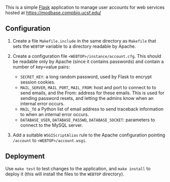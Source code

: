 This is a simple [Flask](http://flask.pocoo.org/) application to manage
user accounts for web services hosted at https://modbase.compbio.ucsf.edu/

## Configuration

1. Create a file `Makefile.include` in the same directory as `Makefile` that
   sets the `WEBTOP` variable to a directory readable by Apache.

2. Create a configuration file `<WEBTOP>/instance/account.cfg`. This should
   be readable only by Apache (since it contains passwords) and contain
   a number of key=value pairs:
   - `SECRET_KEY`: a long random password, used by Flask to encrypt
     session cookies.
   - `MAIL_SERVER`, `MAIL_PORT`, `MAIL_FROM`: host and port to
     connect to to send emails, and the From: address for these emails.
     This is used for sending password resets, and letting the admins know
     when an internal error occurs.
   - `MAIL_TO` a Python list of email address to send traceback information to
     when an internal error occurs.
   - `DATABASE_USER`, `DATABASE_PASSWD`, `DATABASE_SOCKET`: parameters to
     connect to the MySQL server.

3. Add a suitable `WSGIScriptAlias` rule to the Apache configuration pointing
   `/account` to `<WEBTOP>/account.wsgi`.

## Deployment

Use `make test` to test changes to the application, and `make install` to
deploy it (this will install the files to the `WEBTOP` directory).

